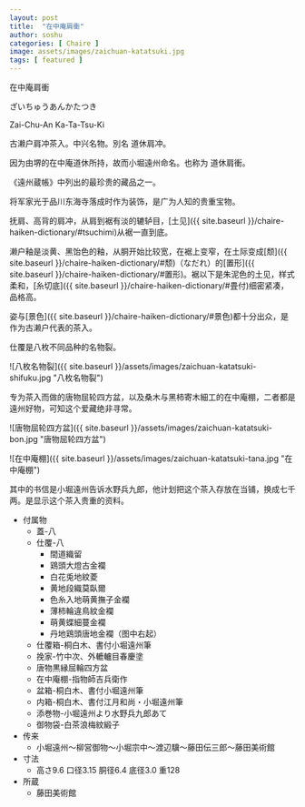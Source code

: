 ```yaml
---
layout: post
title:  "在中庵肩衝"
author: soshu
categories: [ Chaire ]
image: assets/images/zaichuan-katatsuki.jpg
tags: [ featured ]
---
```


在中庵肩衝

ざいちゅうあんかたつき

Zai-Chu-An Ka-Ta-Tsu-Ki

古濑户肩冲茶入。中兴名物。別名 道休肩冲。

因为由堺的在中庵道休所持，故而小堀遠州命名。也称为 道休肩衝。

《遠州蔵帳》中列出的最珍贵的藏品之一。

将军家光于品川东海寺落成时作为装饰，是广为人知的贵重宝物。

抚肩、高背的肩冲，从肩到裾有淡的辘轳目，[土见]({{ site.baseurl }}/chaire-haiken-dictionary/#tsuchimi)从裾一直到底。

濑户釉是淡黄、黑饴色的釉，从胴开始比较宽，在裾上变窄，在土际变成[颓]({{ site.baseurl }}/chaire-haiken-dictionary/#颓)（なだれ）的[置形]({{ site.baseurl }}/chaire-haiken-dictionary/#置形)。裾以下是朱泥色的土见，样式柔和，[糸切底]({{ site.baseurl }}/chaire-haiken-dictionary/#畳付)细密紧凑，品格高。

姿与[景色]({{ site.baseurl }}/chaire-haiken-dictionary/#景色)都十分出众，是作为古濑户代表的茶入。

仕覆是八枚不同品种的名物裂。

![八枚名物裂]({{ site.baseurl }}/assets/images/zaichuan-katatsuki-shifuku.jpg "八枚名物裂")

专为茶入而做的唐物屈轮四方盆，以及桑木与黑柿寄木細工的在中庵棚，二者都是遠州好物，可知这个爱藏绝非寻常。

![唐物屈轮四方盆]({{ site.baseurl }}/assets/images/zaichuan-katatsuki-bon.jpg "唐物屈轮四方盆")

![在中庵棚]({{ site.baseurl }}/assets/images/zaichuan-katatsuki-tana.jpg "在中庵棚")

其中的书信是小堀遠州告诉水野兵九郎，他计划把这个茶入存放在当铺，换成七千两。是显示这个茶入贵重的资料。

+ 付属物
    + 蓋-八
    + 仕覆-八
        + 間道織留
        + 鶏頭大燈古金襴
        + 白花兎地紋菱
        + 黄地段織莫臥爾
        + 色糸入地萌黄撫子金襴
        + 薄柿輪違鳥紋金襴
        + 萌黄蝶細蔓金襴
        + 丹地鶏頭唐地金襴（图中右起）
    + 仕覆箱-桐白木、書付小堀遠州筆
    + 挽家-竹中次、外轆轤目春慶塗
    + 唐物黒縁屈輪四方盆
    + 在中庵棚-指物師吉兵衛作
    + 盆箱-桐白木、書付小堀遠州筆
    + 内箱-桐白木、書付江月和尚・小堀遠州筆
    + 添巻物-小堀遠州より水野兵九郎あて
    + 御物袋-白茶浪梅紋緞子
+ 传来
    + 小堀遠州～柳営御物～小堀宗中～渡辺驥～藤田伝三郎～藤田美術館
+ 寸法
    + 高さ9.6 口径3.15 胴径6.4 底径3.0 重128
+ 所蔵
    + 藤田美術館
